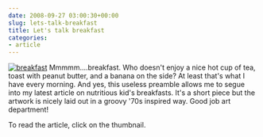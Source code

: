 ```yaml
---
date: 2008-09-27 03:00:30+00:00
slug: lets-talk-breakfast
title: Let's talk breakfast
categories:
- article
---
```


[![breakfast](http://wordbit.freehostia.com/wp-content/uploads/2008/09/breakfast.jpg)](http://wordbit.freehostia.com/scans/breakfast.html) Mmmmm....breakfast. Who doesn't enjoy a nice hot cup of tea, toast with peanut butter, and a banana on the side? At least that's what I have every morning. And yes, this useless preamble allows me to segue into my latest article on nutritious kid's breakfasts. It's a short piece but the artwork is nicely laid out in a groovy '70s inspired way. Good job art department!

To read the article, click on the thumbnail.
